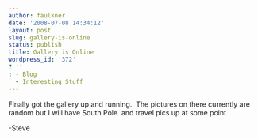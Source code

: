 ```yaml
---
author: faulkner
date: '2008-07-08 14:34:12'
layout: post
slug: gallery-is-online
status: publish
title: Gallery is Online
wordpress_id: '372'
? ''
: - Blog
  - Interesting Stuff
---
```


Finally got the gallery up and running.  The pictures on there currently are
random but I will have South Pole  and travel pics up at some point

-Steve

